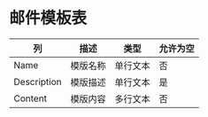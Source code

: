 # 邮件模板表
| 列 | 描述 | 类型 | 允许为空 |
| -- | -- | -- | -- |
|Name   |模版名称   |单行文本   |否 |
|Description   |模版描述   |单行文本   |是 |
|Content |模版内容 |多行文本   |否 |
